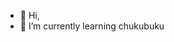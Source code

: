 - 👋 Hi,
- 🌱 I’m currently learning chukubuku

<!---
D1p20/D1p20 is a ✨ special ✨ repository because its `README.md` (this file) appears on your GitHub profile.
You can click the Preview link to take a look at your changes.
--->
